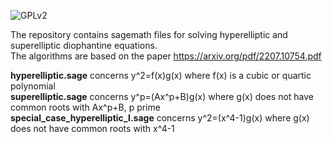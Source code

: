 ![GPLv2][]

[GPLv2]: https://img.shields.io/badge/license-GPLv2-lightgrey.svg

The repository contains sagemath files for solving hyperelliptic and superelliptic diophantine equations.<br/>
The algorithms are based on the paper https://arxiv.org/pdf/2207.10754.pdf

**hyperelliptic.sage** concerns y^2=f(x)g(x) where f(x) is a cubic or quartic polynomial<br/>
**superelliptic.sage** concerns y^p=(Ax^p+B)g(x) where g(x) does not have common roots with Ax^p+B, p prime<br/>
**special_case_hyperelliptic_I.sage** concerns y^2=(x^4-1)g(x) where g(x) does not have common roots with x^4-1<br/>

